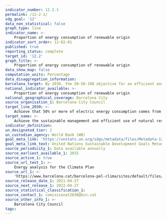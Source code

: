 ```yaml
---
indicator_number: 12.2.1
permalink: /12-2-1/
sdg_goal: '12'
data_non_statistical: false
graph_type: line
indicator_name: >-
    Proportion of energy consumption of renewable origin 
indicator_sort_order: 12-02-01
published: true
reporting_status: complete
target_id: '12.2'
graph_title: >-
    Proportion of energy consumption of renewable origin 
data_show_map: false
computation_units: Percentage
data_disaggregation_information: 
barcelona_target: By 2030, the 50-50-100 objective for an efficient and sustainable use of natural resources
national_indicator_available: >-
    Proportion of energy consumption of renewable origin 
national_geographical_coverage: Barcelona City
source_organisation_1: Barcelona City Council
target_line_2030: >-
    Achieve that 50% or more of electric energy consumption comes from renewable sources
target_name: >-
    Achieve the sustainable management and efficient use of natural resources
indicator_definition:
un_designated_tier: 1
un_custodian_agency: World Bank (WB)
goal_meta_link: 'https://unstats.un.org/sdgs/metadata/files/Metadata-12-02-01.pdf'
goal_meta_link_text: United Nations Sustainable Development Goals Metadata (pdf 894kB)
source_periodicity_1: Data available annually
source_earliest_available_1: 2015
source_active_1: true
source_url_text_1: >-
    Energy analysis for the Climate Plan
source_url_1: >-
    'https://www.barcelona.cat/barcelona-pel-clima/sites/default/files/documents/diagnosi_energia.pdf'
source_release_date_1: 2021-04-27
source_next_release_1: 2022-04-27
source_statistical_classification_1: 
source_contact_1: comissionat2030@bcn.cat
source_other_info_1: >-
    Barcelona City Council
tags:
---
```

